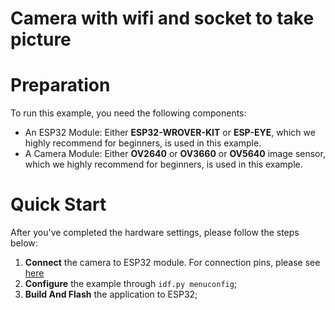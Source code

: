 # Camera with wifi and socket to take picture

# Preparation

To run this example, you need the following components:

* An ESP32 Module: Either **ESP32-WROVER-KIT** or **ESP-EYE**, which we highly recommend for beginners, is used in this example.
* A Camera Module: Either **OV2640** or **OV3660** or **OV5640** image sensor, which we highly recommend for beginners, is used in this example.

# Quick Start

After you've completed the hardware settings, please follow the steps below:

1. **Connect** the camera to ESP32 module. For connection pins, please see [here](../../../docs/en/Camera_connections.md)
2. **Configure** the example through `idf.py menuconfig`;
3. **Build And Flash** the application to ESP32;